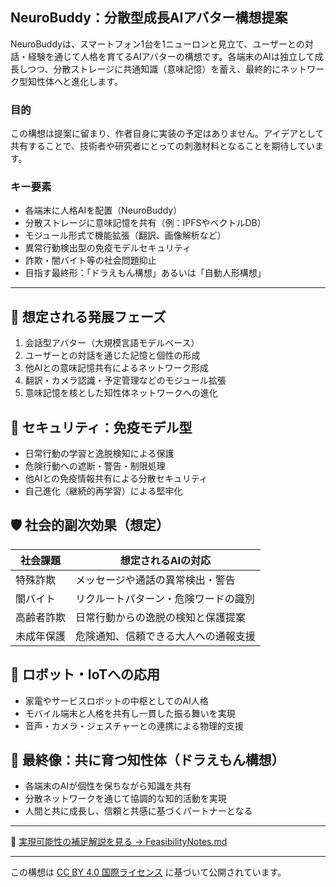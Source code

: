 ## NeuroBuddy：分散型成長AIアバター構想提案

NeuroBuddyは、スマートフォン1台を1ニューロンと見立て、ユーザーとの対話・経験を通じて人格を育てるAIアバターの構想です。各端末のAIは独立して成長しつつ、分散ストレージに共通知識（意味記憶）を蓄え、最終的にネットワーク型知性体へと進化します。

### 目的

この構想は提案に留まり、作者自身に実装の予定はありません。アイデアとして共有することで、技術者や研究者にとっての刺激材料となることを期待しています。

### キー要素

* 各端末に人格AIを配置（NeuroBuddy）
* 分散ストレージに意味記憶を共有（例：IPFSやベクトルDB）
* モジュール形式で機能拡張（翻訳、画像解析など）
* 異常行動検出型の免疫モデルセキュリティ
* 詐欺・闇バイト等の社会問題抑止
* 目指す最終形：「ドラえもん構想」あるいは「自動人形構想」

---

## 🔧 想定される発展フェーズ

1. 会話型アバター（大規模言語モデルベース）
2. ユーザーとの対話を通じた記憶と個性の形成
3. 他AIとの意味記憶共有によるネットワーク形成
4. 翻訳・カメラ認識・予定管理などのモジュール拡張
5. 意味記憶を核とした知性体ネットワークへの進化

## 🔐 セキュリティ：免疫モデル型

* 日常行動の学習と逸脱検知による保護
* 危険行動への遮断・警告・制限処理
* 他AIとの免疫情報共有による分散セキュリティ
* 自己進化（継続的再学習）による堅牢化

## 🛡️ 社会的副次効果（想定）

| 社会課題  | 想定されるAIの対応         |
| ----- | ------------------ |
| 特殊詐欺  | メッセージや通話の異常検出・警告   |
| 闇バイト  | リクルートパターン・危険ワードの識別 |
| 高齢者詐欺 | 日常行動からの逸脱の検知と保護提案  |
| 未成年保護 | 危険通知、信頼できる大人への通報支援 |

## 🤖 ロボット・IoTへの応用

* 家電やサービスロボットの中枢としてのAI人格
* モバイル端末と人格を共有し一貫した振る舞いを実現
* 音声・カメラ・ジェスチャーとの連携による物理的支援

## 🧠 最終像：共に育つ知性体（ドラえもん構想）

* 各端末のAIが個性を保ちながら知識を共有
* 分散ネットワークを通じて協調的な知的活動を実現
* 人間と共に成長し、信頼と共感に基づくパートナーとなる

---

📘 [実現可能性の補足解説を見る → FeasibilityNotes.md](./FeasibilityNotes.md)

---

この構想は [CC BY 4.0 国際ライセンス](https://creativecommons.org/licenses/by/4.0/deed.ja) に基づいて公開されています。
